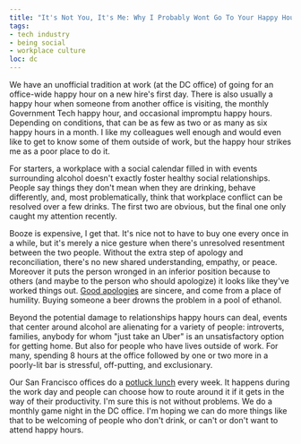 ```yaml
---
title: "It's Not You, It's Me: Why I Probably Wont Go To Your Happy Hour"
tags:
- tech industry
- being social
- workplace culture
loc: dc
---
```

We have an unofficial tradition at work (at the DC office) of going for
an office-wide happy hour on a new hire's first day. There is also usually a
happy hour when someone from another office is visiting, the monthly Government
Tech happy hour, and occasional impromptu happy hours. Depending on conditions, that
can be as few as two or as many as six happy hours in a month. I like my
colleagues well enough and would even like to get to know some of them outside
of work, but the happy hour strikes me as a poor place to do it.

For starters, a workplace with a social calendar filled in with events
surrounding alcohol doesn't exactly foster healthy social relationships. People
say things they don't mean when they are drinking, behave differently, and,
most problematically, think that workplace conflict can be resolved over a few
drinks. The first two are obvious, but the final one only caught my attention
recently.

Booze is expensive, I get that. It's nice not to have to buy one every once in
a while, but it's merely a nice gesture when there's unresolved resentment
between the two people. Without the extra step of apology and reconciliation,
there's no new shared understanding, empathy, or peace. Moreover it puts the
person wronged in an inferior position because to others (and maybe to the
person who should apologize) it looks like they've worked things out. [Good
apologies][1] are sincere, and come from a place of humility. Buying someone a
beer drowns the problem in a pool of ethanol.

Beyond the potential damage to relationships happy hours can deal,
events that center around alcohol are alienating for a variety of people:
introverts, families, anybody for whom "just take an Uber" is an unsatisfactory
option for getting home. But also for people who have lives outside of work.
For many, spending 8 hours at the office followed by one or two more in a
poorly-lit bar is stressful, off-putting, and exclusionary.

Our San Francisco offices do a [potluck lunch][2] every week. It happens during
the work day and people can choose how to route around it if it gets in the way
of their productivity. I'm sure this is not without problems. We do a monthly
game night in the DC office. I'm hoping we can do more things like that to be
welcoming of people who don't drink, or can't or don't want to attend happy hours.

[1]: https://ccr.byu.edu/content/power-apology
[2]: https://18f.gsa.gov/2015/03/12/day-in-the-life-of-an-18F-content-designer/
